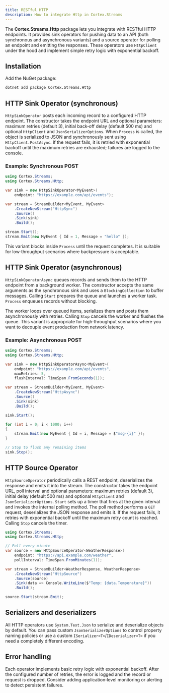 ```yaml
---
title: RESTful HTTP
description: How to integrate Http in Cortex.Streams
---
```


The **Cortex.Streams.Http** package lets you integrate with RESTful HTTP endpoints. It provides sink operators for pushing data to an API (both synchronous and asynchronous variants) and a source operator for polling an endpoint and emitting the responses. These operators use `HttpClient` under the hood and implement simple retry logic with exponential backoff.

## Installation

Add the NuGet package:

```bash
dotnet add package Cortex.Streams.Http
```

## HTTP Sink Operator (synchronous)

`HttpSinkOperator` posts each incoming record to a configured HTTP endpoint. The constructor takes the endpoint URL and optional parameters: maximum retries (default 3), initial back‑off delay (default 500 ms) and optional `HttpClient` and `JsonSerializerOptions`. When `Process` is called, the object is serialized to JSON and synchronously sent using `HttpClient.PostAsync`. If the request fails, it is retried with exponential backoff until the maximum retries are exhausted; failures are logged to the console.

### Example: Synchronous POST

```csharp
using Cortex.Streams;
using Cortex.Streams.Http;

var sink = new HttpSinkOperator<MyEvent>(
    endpoint: "https://example.com/api/events");

var stream = StreamBuilder<MyEvent, MyEvent>
    .CreateNewStream("HttpSync")
    .Source()
    .Sink(sink)
    .Build();

stream.Start();
stream.Emit(new MyEvent { Id = 1, Message = "hello" });
```

This variant blocks inside `Process` until the request completes. It is suitable for low‑throughput scenarios where backpressure is acceptable.

## HTTP Sink Operator (asynchronous)

`HttpSinkOperatorAsync` queues records and sends them to the HTTP endpoint from a background worker. The constructor accepts the same arguments as the synchronous sink and uses a `BlockingCollection` to buffer messages. Calling `Start` prepares the queue and launches a worker task. `Process` enqueues records without blocking.

The worker loops over queued items, serializes them and posts them asynchronously with retries. Calling `Stop` cancels the worker and flushes the queue. This variant is appropriate for high‑throughput scenarios where you want to decouple event production from network latency.

### Example: Asynchronous POST

```csharp
using Cortex.Streams;
using Cortex.Streams.Http;

var sink = new HttpSinkOperatorAsync<MyEvent>(
    endpoint: "https://example.com/api/events",
    maxRetries: 5,
    flushInterval: TimeSpan.FromSeconds(1));

var stream = StreamBuilder<MyEvent, MyEvent>
    .CreateNewStream("HttpAsync")
    .Source()
    .Sink(sink)
    .Build();

sink.Start();

for (int i = 0; i < 1000; i++)
{
    stream.Emit(new MyEvent { Id = i, Message = $"msg-{i}" });
}

// Stop to flush any remaining items
sink.Stop();

```

## HTTP Source Operator
`HttpSourceOperator` periodically calls a REST endpoint, deserializes the response and emits it into the stream. The constructor takes the endpoint URL, poll interval and optional parameters: maximum retries (default 3), initial delay (default 500 ms) and optional `HttpClient` and `JsonSerializerOptions`. `Start` sets up a timer that fires at the given interval and invokes the internal polling method. The poll method performs a `GET` request, deserializes the JSON response and emits it. If the request fails, it retries with exponential backoff until the maximum retry count is reached. Calling `Stop` cancels the timer.

```csharp
using Cortex.Streams;
using Cortex.Streams.Http;

// Poll every minute
var source = new HttpSourceOperator<WeatherResponse>(
    endpoint: "https://api.example.com/weather",
    pollInterval: TimeSpan.FromMinutes(1));

var stream = StreamBuilder<WeatherResponse, WeatherResponse>
    .CreateNewStream("HttpSource")
    .Source(source)
    .Sink(data => Console.WriteLine($"Temp: {data.Temperature}"))
    .Build();

source.Start(stream.Emit);
```

## Serializers and deserializers
All HTTP operators use `System.Text.Json` to serialize and deserialize objects by default. You can pass custom `JsonSerializerOptions` to control property naming policies or use a custom `ISerializer<T>`/`IDeserializer<T>` if you need a completely different encoding.

## Error handling
Each operator implements basic retry logic with exponential backoff. After the configured number of retries, the error is logged and the record or request is dropped. Consider adding application‑level monitoring or alerting to detect persistent failures.